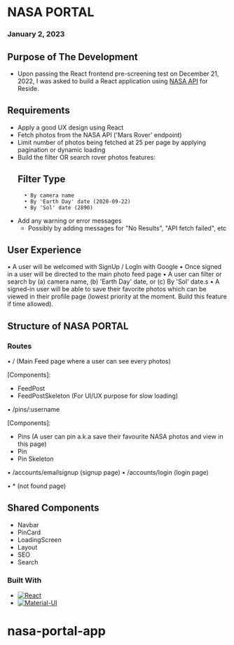 # NASA PORTAL

### January 2, 2023

## Purpose of The Development

- Upon passing the React frontend pre-screening test on December 21, 2022, I was asked to build a React application using [NASA API](https://api.nasa.gov/) for Reside.

## Requirements

- Apply a good UX design using React
- Fetch photos from the NASA API ('Mars Rover' endpoint)
- Limit number of photos being fetched at 25 per page by applying pagination or dynamic loading
- Build the filter OR search rover photos features:
  ## Filter Type
        • By camera name
        • By 'Earth Day' date (2020-09-22)
        • By 'Sol' date (2890)
- Add any warning or error messages
  - Possibly by adding messages for "No Results", "API fetch failed", etc

## User Experience

• A user will be welcomed with SignUp / LogIn with Google
• Once signed in a user will be directed to the main photo feed page
• A user can filter or search by (a) camera name, (b) 'Earth Day' date, or (c) By 'Sol' date.s
• A signed-in user will be able to save their favorite photos which can be viewed in their profile page (lowest priority at the moment. Build this feature if time allowed).

## Structure of NASA PORTAL

### Routes

• / (Main Feed page where a user can see every photos)

[Components]:

- FeedPost
- FeedPostSkeleton (For UI/UX purpose for slow loading)

<!-- If time allowed -->

• /pins/:username

[Components]:

- Pins (A user can pin a.k.a save their favourite NASA photos and view in this page)
- Pin
- Pin Skeleton

• /accounts/emailsignup (signup page)
• /accounts/login (login page)

<!-- If time allowed -->

• \* (not found page)

## Shared Components

- Navbar
- PinCard
- LoadingScreen
- Layout
- SEO
- Search

### Built With

- [![React][react.js]][react-url]
- [![Material-UI][material-ui]][material-ui-url]

<!-- MARKDOWN LINKS & IMAGES -->

[react.js]: https://img.shields.io/badge/React-20232A?style=for-the-badge&logo=react&logoColor=61DAFB
[react-url]: https://reactjs.org/
[material-ui]: https://img.shields.io/badge/Material%20UI-007FFF?style=for-the-badge&logo=mui&logoColor=white
[material-ui-url]: https://mui.com/material-ui/getting-started/overview/
# nasa-portal-app
